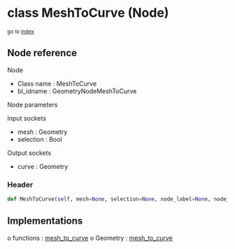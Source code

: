 # class MeshToCurve (Node)

<sub>go to [index](/docs/index.md)</sub>

## Node reference

Node
 - Class name : MeshToCurve
 - bl_idname : GeometryNodeMeshToCurve

Node parameters

Input sockets
 - mesh : Geometry
 - selection : Bool

Output sockets
 - curve : Geometry

### Header

``` python
def MeshToCurve(self, mesh=None, selection=None, node_label=None, node_color=None):
```

## Implementations

o functions : [mesh_to_curve](/docs/GeoNodes_classes/GLOBAL.md#mesh_to_curve)
o Geometry : [mesh_to_curve](/docs/GeoNodes_classes/Geometry.md#mesh_to_curve)

